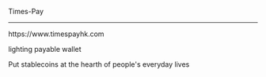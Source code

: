 Times-Pay 
<hr>
https://www.timespayhk.com

<p>lighting payable wallet</p>
<p>Put stablecoins at the hearth of people's everyday lives</p>
